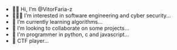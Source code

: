 - 🧑🏻 Hi, I’m @VitorFaria-z
- 👨🏻‍💻 I’m interested in  software engineering and cyber security...
- 👾 I’m currently learning  algorithms...
- 🤖 I’m looking to collaborate on some projects...
- 🐍 I'm programmer in python, c and javascript...
- 🚩 CTF player...


<!---
VitorFaria-z/VitorFaria-z is a ✨ special ✨ repository because its `README.md` (this file) appears on your GitHub profile.
You can click the Preview link to take a look at your changes.
--->
